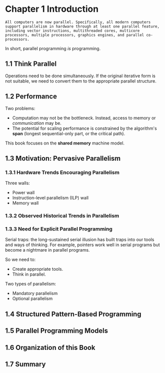# Chapter 1 Introduction

<!-- toc -->

```admonish quote
All computers are now parallel. Specifically, all modern computers support parallelism in hardware through at least one parallel feature, including vector instructions, multithreaded cores, multicore processors, multiple processors, graphics engines, and parallel co-processors.
```

In short, parallel programming *is* programming.

## 1.1 Think Parallel

Operations need to be done simultaneously. If the original iterative form is not suitable, we need to convert them to the appropriate parallel structure.

## 1.2 Performance

Two problems:

- Computation may not be the bottleneck. Instead, access to memory or *communication* may be.
- The potential for scaling performance is constrained by the algorithm's **span** (longest sequential-only part, or the critical path).

This book focuses on the **shared memory** machine model.

## 1.3 Motivation: Pervasive Parallelism

### 1.3.1 Hardware Trends Encouraging Parallelism

Three walls:

- Power wall
- Instruction-level parallelism (ILP) wall
- Memory wall

### 1.3.2 Observed Historical Trends in Parallelism

### 1.3.3 Need for Explicit Parallel Programming

Serial traps: the long-sustained serial illusion has built traps into our tools and ways of thinking. For example, pointers work well in serial programs but become a nightmare in parallel programs.

So we need to:

- Create appropriate tools.
- Think in parallel.

Two types of parallelism:

- Mandatory parallelism
- Optional parallelism

## 1.4 Structured Pattern-Based Programming

## 1.5 Parallel Programming Models

## 1.6 Organization of this Book

## 1.7 Summary
